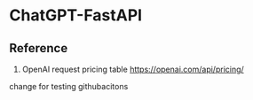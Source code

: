 # ChatGPT-FastAPI

## Reference
1. OpenAI request pricing table https://openai.com/api/pricing/


change for testing githubacitons
